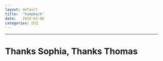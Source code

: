 ```yaml
---
layout: default
title:  "humpback"
date:   2020-03-06
categories: 日记 
---
```

********  
# Thanks Sophia, Thanks Thomas
